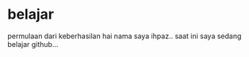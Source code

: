 # belajar
permulaan dari keberhasilan
hai nama saya ihpaz.. saat ini saya sedang belajar github... 
